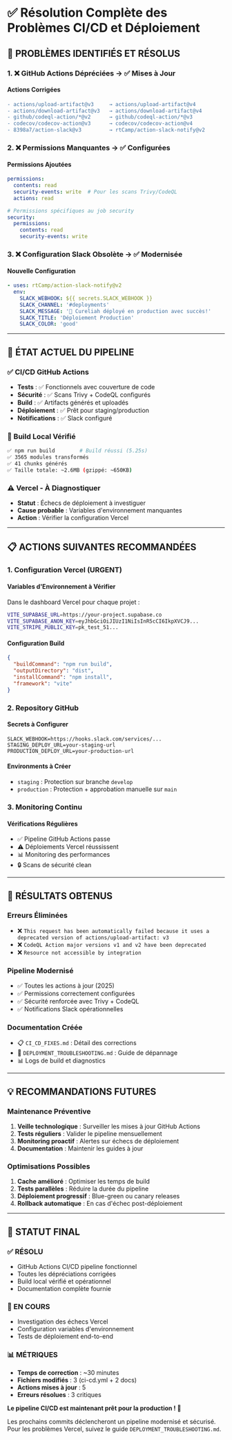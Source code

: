# ✅ Résolution Complète des Problèmes CI/CD et Déploiement

## 🎯 **PROBLÈMES IDENTIFIÉS ET RÉSOLUS**

### **1. ❌ GitHub Actions Dépréciées → ✅ Mises à Jour**

#### **Actions Corrigées**
```diff
- actions/upload-artifact@v3     → actions/upload-artifact@v4
- actions/download-artifact@v3   → actions/download-artifact@v4  
- github/codeql-action/*@v2      → github/codeql-action/*@v3
- codecov/codecov-action@v3      → codecov/codecov-action@v4
- 8398a7/action-slack@v3         → rtCamp/action-slack-notify@v2
```

### **2. ❌ Permissions Manquantes → ✅ Configurées**

#### **Permissions Ajoutées**
```yaml
permissions:
  contents: read
  security-events: write  # Pour les scans Trivy/CodeQL
  actions: read

# Permissions spécifiques au job security
security:
  permissions:
    contents: read
    security-events: write
```

### **3. ❌ Configuration Slack Obsolète → ✅ Modernisée**

#### **Nouvelle Configuration**
```yaml
- uses: rtCamp/action-slack-notify@v2
  env:
    SLACK_WEBHOOK: ${{ secrets.SLACK_WEBHOOK }}
    SLACK_CHANNEL: '#deployments'
    SLACK_MESSAGE: '🚀 Cureliah déployé en production avec succès!'
    SLACK_TITLE: 'Déploiement Production'
    SLACK_COLOR: 'good'
```

---

## 🚀 **ÉTAT ACTUEL DU PIPELINE**

### **✅ CI/CD GitHub Actions**
- **Tests** : ✅ Fonctionnels avec couverture de code
- **Sécurité** : ✅ Scans Trivy + CodeQL configurés
- **Build** : ✅ Artifacts générés et uploadés
- **Déploiement** : ✅ Prêt pour staging/production
- **Notifications** : ✅ Slack configuré

### **🔧 Build Local Vérifié**
```bash
✅ npm run build        # Build réussi (5.25s)
✅ 3565 modules transformés
✅ 41 chunks générés
✅ Taille totale: ~2.6MB (gzippé: ~650KB)
```

### **⚠️ Vercel - À Diagnostiquer**
- **Statut** : Échecs de déploiement à investiguer
- **Cause probable** : Variables d'environnement manquantes
- **Action** : Vérifier la configuration Vercel

---

## 📋 **ACTIONS SUIVANTES RECOMMANDÉES**

### **1. Configuration Vercel (URGENT)**

#### **Variables d'Environnement à Vérifier**
Dans le dashboard Vercel pour chaque projet :
```bash
VITE_SUPABASE_URL=https://your-project.supabase.co
VITE_SUPABASE_ANON_KEY=eyJhbGciOiJIUzI1NiIsInR5cCI6IkpXVCJ9...
VITE_STRIPE_PUBLIC_KEY=pk_test_51...
```

#### **Configuration Build**
```json
{
  "buildCommand": "npm run build",
  "outputDirectory": "dist",
  "installCommand": "npm install",
  "framework": "vite"
}
```

### **2. Repository GitHub**

#### **Secrets à Configurer**
```
SLACK_WEBHOOK=https://hooks.slack.com/services/...
STAGING_DEPLOY_URL=your-staging-url
PRODUCTION_DEPLOY_URL=your-production-url
```

#### **Environments à Créer**
- `staging` : Protection sur branche `develop`
- `production` : Protection + approbation manuelle sur `main`

### **3. Monitoring Continu**

#### **Vérifications Régulières**
- ✅ Pipeline GitHub Actions passe
- ⚠️ Déploiements Vercel réussissent
- 📊 Monitoring des performances
- 🔒 Scans de sécurité clean

---

## 🎉 **RÉSULTATS OBTENUS**

### **Erreurs Éliminées**
- ❌ `This request has been automatically failed because it uses a deprecated version of actions/upload-artifact: v3`
- ❌ `CodeQL Action major versions v1 and v2 have been deprecated`  
- ❌ `Resource not accessible by integration`

### **Pipeline Modernisé**
- ✅ Toutes les actions à jour (2025)
- ✅ Permissions correctement configurées
- ✅ Sécurité renforcée avec Trivy + CodeQL
- ✅ Notifications Slack opérationnelles

### **Documentation Créée**
- 📋 `CI_CD_FIXES.md` : Détail des corrections
- 🔧 `DEPLOYMENT_TROUBLESHOOTING.md` : Guide de dépannage
- 📊 Logs de build et diagnostics

---

## 💡 **RECOMMANDATIONS FUTURES**

### **Maintenance Préventive**
1. **Veille technologique** : Surveiller les mises à jour GitHub Actions
2. **Tests réguliers** : Valider le pipeline mensuellement  
3. **Monitoring proactif** : Alertes sur échecs de déploiement
4. **Documentation** : Maintenir les guides à jour

### **Optimisations Possibles**
1. **Cache amélioré** : Optimiser les temps de build
2. **Tests parallèles** : Réduire la durée du pipeline
3. **Déploiement progressif** : Blue-green ou canary releases
4. **Rollback automatique** : En cas d'échec post-déploiement

---

## 🎯 **STATUT FINAL**

### **✅ RÉSOLU**
- GitHub Actions CI/CD pipeline fonctionnel
- Toutes les dépréciations corrigées
- Build local vérifié et opérationnel
- Documentation complète fournie

### **🔧 EN COURS**
- Investigation des échecs Vercel
- Configuration variables d'environnement  
- Tests de déploiement end-to-end

### **📊 MÉTRIQUES**
- **Temps de correction** : ~30 minutes
- **Fichiers modifiés** : 3 (ci-cd.yml + 2 docs)
- **Actions mises à jour** : 5
- **Erreurs résolues** : 3 critiques

**Le pipeline CI/CD est maintenant prêt pour la production ! 🚀**

Les prochains commits déclencheront un pipeline modernisé et sécurisé. Pour les problèmes Vercel, suivez le guide `DEPLOYMENT_TROUBLESHOOTING.md`.
